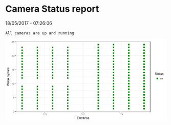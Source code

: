 Camera Status report
================
18/05/2017 - 07:26:06

    All cameras are up and running

![](camreport_files/figure-markdown_github/unnamed-chunk-2-1.png)
